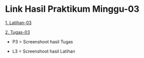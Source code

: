 # Link Hasil Praktikum Minggu-03

[1. Latihan-03](latihan.md)

[2. Tugas-03](tugas.md)

- P3 = Screenshoot hasil Tugas

- L3 = Screenshoot hasil Latihan
